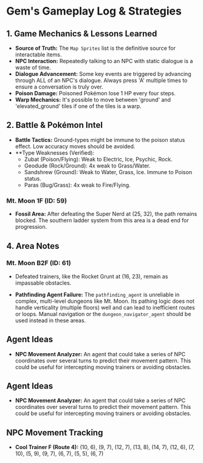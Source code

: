 # Gem's Gameplay Log & Strategies

## 1. Game Mechanics & Lessons Learned
*   **Source of Truth:** The `Map Sprites` list is the definitive source for interactable items.
*   **NPC Interaction:** Repeatedly talking to an NPC with static dialogue is a waste of time.
*   **Dialogue Advancement:** Some key events are triggered by advancing through ALL of an NPC's dialogue. Always press 'A' multiple times to ensure a conversation is truly over.
*   **Poison Damage:** Poisoned Pokémon lose 1 HP every four steps.
*   **Warp Mechanics:** It's possible to move between 'ground' and 'elevated_ground' tiles if one of the tiles is a warp.

## 2. Battle & Pokémon Intel
*   **Battle Tactics:** Ground-types might be immune to the poison status effect. Low accuracy moves should be avoided.
*   **Type Weaknesses (Verified):
    *   Zubat (Poison/Flying): Weak to Electric, Ice, Psychic, Rock.
    *   Geodude (Rock/Ground): 4x weak to Grass/Water.
    *   Sandshrew (Ground): Weak to Water, Grass, Ice. Immune to Poison status.
    *   Paras (Bug/Grass): 4x weak to Fire/Flying.

### Mt. Moon 1F (ID: 59)
*   **Fossil Area:** After defeating the Super Nerd at (25, 32), the path remains blocked. The southern ladder system from this area is a dead end for progression.

## 4. Area Notes
### Mt. Moon B2F (ID: 61)
*   Defeated trainers, like the Rocket Grunt at (16, 23), remain as impassable obstacles.

*   **Pathfinding Agent Failure:** The `pathfinding_agent` is unreliable in complex, multi-level dungeons like Mt. Moon. Its pathing logic does not handle verticality (multiple floors) well and can lead to inefficient routes or loops. Manual navigation or the `dungeon_navigator_agent` should be used instead in these areas.

## Agent Ideas
*   **NPC Movement Analyzer:** An agent that could take a series of NPC coordinates over several turns to predict their movement pattern. This could be useful for intercepting moving trainers or avoiding obstacles.

## Agent Ideas
*   **NPC Movement Analyzer:** An agent that could take a series of NPC coordinates over several turns to predict their movement pattern. This could be useful for intercepting moving trainers or avoiding obstacles.

## NPC Movement Tracking
*   **Cool Trainer F (Route 4):** (10, 6), (9, 7), (12, 7), (13, 8), (14, 7), (12, 6), (7, 10), (5, 9), (9, 7), (6, 7), (5, 5), (6, 7)